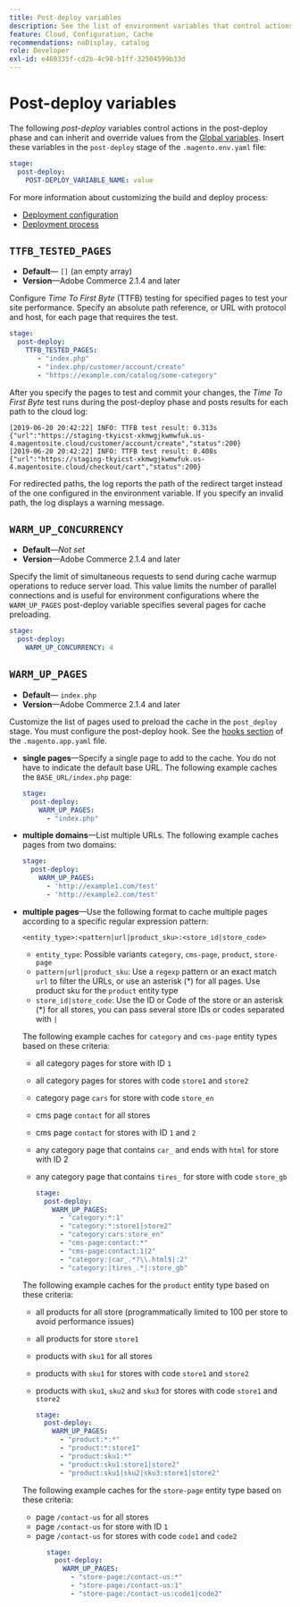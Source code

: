 ```yaml
---
title: Post-deploy variables
description: See the list of environment variables that control actions in the Adobe Commerce on cloud infrastructure post-deploy phase.
feature: Cloud, Configuration, Cache
recommendations: noDisplay, catalog
role: Developer
exl-id: e460335f-cd2b-4c98-b1ff-32504599b33d
---
```

# Post-deploy variables

The following _post-deploy_ variables control actions in the post-deploy phase and can inherit and override values from the [Global variables](variables-global.md). Insert these variables in the `post-deploy` stage of the `.magento.env.yaml` file:

```yaml
stage:
  post-deploy:
    POST-DEPLOY_VARIABLE_NAME: value
```

For more information about customizing the build and deploy process:

- [Deployment configuration](configure-env-yaml.md)
- [Deployment process](../deploy/process.md)

## `TTFB_TESTED_PAGES`

-  **Default**— `[]` (an empty array)
-  **Version**—Adobe Commerce 2.1.4 and later

Configure _Time To First Byte_ (TTFB) testing for specified pages to test your site performance. Specify an absolute path reference, or URL with protocol and host, for each page that requires the test.

```yaml
stage:
  post-deploy:
    TTFB_TESTED_PAGES:
       - "index.php"
       - "index.php/customer/account/create"
       - "https://example.com/catalog/some-category"
```

After you specify the pages to test and commit your changes, the _Time To First Byte_ test runs during the post-deploy phase and posts results for each path to the cloud log:

```terminal
[2019-06-20 20:42:22] INFO: TTFB test result: 0.313s {"url":"https://staging-tkyicst-xkmwgjkwmwfuk.us-4.magentosite.cloud/customer/account/create","status":200}
[2019-06-20 20:42:22] INFO: TTFB test result: 0.408s {"url":"https://staging-tkyicst-xkmwgjkwmwfuk.us-4.magentosite.cloud/checkout/cart","status":200}
```

For redirected paths, the log reports the path of the redirect target instead of the one configured in the environment variable. If you specify an invalid path, the log displays a warning message.

## `WARM_UP_CONCURRENCY`

-  **Default**—_Not set_
-  **Version**—Adobe Commerce 2.1.4 and later

Specify the limit of simultaneous requests to send during cache warmup operations to reduce server load. This value limits the number of parallel connections and is useful for environment configurations where the `WARM_UP_PAGES` post-deploy variable specifies several pages for cache preloading.

```yaml
stage:
  post-deploy:
    WARM_UP_CONCURRENCY: 4
```

## `WARM_UP_PAGES`

-  **Default**— `index.php`
-  **Version**—Adobe Commerce 2.1.4 and later

Customize the list of pages used to preload the cache in the `post_deploy` stage. You must configure the post-deploy hook. See the [hooks section](../application/hooks-property.md) of the `.magento.app.yaml` file.

-  **single pages**—Specify a single page to add to the cache. You do not have to indicate the default base URL. The following example caches the `BASE_URL/index.php` page:

   ```yaml
   stage:
     post-deploy:
       WARM_UP_PAGES:
         - "index.php"
   ```

-  **multiple domains**—List multiple URLs. The following example caches pages from two domains:

   ```yaml
   stage:
     post-deploy:
       WARM_UP_PAGES:
         - 'http://example1.com/test'
         - 'http://example2.com/test'
   ```

-  **multiple pages**—Use the following format to cache multiple pages according to a specific regular expression pattern:

   ```terminal
   <entity_type>:<pattern|url|product_sku>:<store_id|store_code>
   ```

   -  `entity_type`: Possible variants `category`, `cms-page`, `product`, `store-page`
   -  `pattern|url|product_sku`: Use a `regexp` pattern or an exact match `url` to filter the URLs, or use an asterisk (\*) for all pages. Use product sku for the `product` entity type
   -  `store_id|store_code`: Use the ID or Code of the store or an asterisk (\*) for all stores, you can pass several store IDs or codes separated with `|`

   The following example caches for `category` and `cms-page` entity types based on these criteria:
   -  all category pages for store with ID `1`
   -  all category pages for stores with code `store1` and `store2`
   -  category page `cars` for store with code `store_en`
   -  cms page `contact` for all stores
   -  cms page `contact` for stores with ID `1` and `2`
   -  any category page that contains `car_` and ends with `html` for store with ID 2
   -  any category page that contains `tires_` for store with code `store_gb`

      ```yaml
      stage:
        post-deploy:
          WARM_UP_PAGES:
            - "category:*:1"
            - "category:*:store1|store2"
            - "category:cars:store_en"
            - "cms-page:contact:*"
            - "cms-page:contact:1|2"
            - "category:|car_.*?\\.html$|:2"
            - "category:|tires_.*|:store_gb"
      ```

   The following example caches for the `product` entity type based on these criteria:
   -  all products for all store (programmatically limited to 100 per store to avoid performance issues)
   -  all products for store `store1`
   -  products with `sku1` for all stores
   -  products with `sku1` for stores with code `store1` and `store2`
   -  products with `sku1`, `sku2` and `sku3` for stores with code `store1` and `store2`

      ```yaml
      stage:
        post-deploy:
          WARM_UP_PAGES:
            - "product:*:*"
            - "product:*:store1"
            - "product:sku1:*"
            - "product:sku1:store1|store2"
            - "product:sku1|sku2|sku3:store1|store2"
      ```

   The following example caches for the `store-page` entity type based on these criteria:
   -  page `/contact-us` for all stores
   -  page `/contact-us` for store with ID `1`
   -  page `/contact-us` for stores with code `code1` and `code2`

   ```yaml
         stage:
           post-deploy:
             WARM_UP_PAGES:
               - "store-page:/contact-us:*"
               - "store-page:/contact-us:1"
               - "store-page:/contact-us:code1|code2"
   ```
